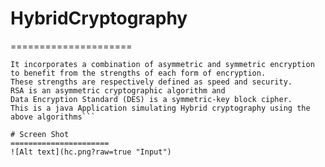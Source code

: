 # HybridCryptography
=====================
```Hybrid encryption is a mode of encryption that merges two or more encryption systems.
It incorporates a combination of asymmetric and symmetric encryption to benefit from the strengths of each form of encryption.
These strengths are respectively defined as speed and security.
RSA is an asymmetric cryptographic algorithm and 
Data Encryption Standard (DES) is a symmetric-key block cipher.
This is a java Application simulating Hybrid cryptography using the above algorithms```

# Screen Shot
======================
![Alt text](hc.png?raw=true "Input")
